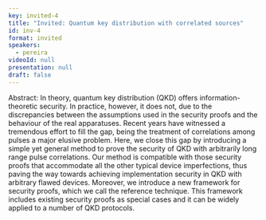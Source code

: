 ```yaml
---
key: invited-4
title: "Invited: Quantum key distribution with correlated sources"
id: inv-4
format: invited
speakers:
  - pereira
videoId: null
presentation: null
draft: false
---
```

Abstract: In theory, quantum key distribution (QKD) offers information-theoretic security. In practice, however, it does not, due to the discrepancies between the assumptions used in the security proofs and the behaviour of the real apparatuses. Recent years have witnessed a tremendous effort to fill the gap, being the treatment of correlations among pulses a major elusive problem. Here, we close this gap by introducing a simple yet general method to prove the security of QKD with arbitrarily long range pulse correlations. Our method is compatible with those security proofs that accommodate all the other typical device imperfections, thus paving the way towards achieving implementation security in QKD with arbitrary flawed devices. Moreover, we introduce a new framework for security proofs, which we call the reference technique. This framework includes existing security proofs as special cases and it can be widely applied to a number of QKD protocols.
